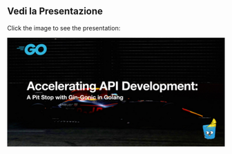 ## Vedi la Presentazione

Click the image to see the presentation:

[![Vedi Presentazione](img/gh-background-social.png)](xm1k3.github.io/gof1-talk-ita/)
